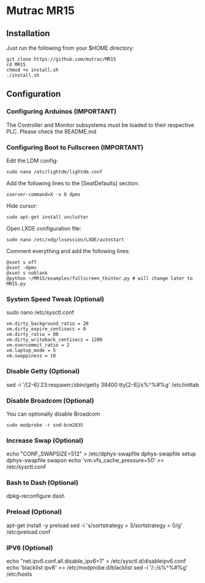 # Mutrac MR15

## Installation
Just run the following from your $HOME directory:

    git clone https://github.com/mutrac/MR15
    cd MR15
    chmod +x install.sh
    ./install.sh
   
## Configuration
### Configuring Arduinos (IMPORTANT)
The Controller and Monitor subsystems must be loaded to their respective PLC.
Please check the README.md

### Configuring Boot to Fullscreen (IMPORTANT)
Edit the LDM config:

    sudo nano /etc/lightdm/lightdm.conf
    
Add the following lines to the [SeatDefaults] section:

    xserver-command=X -s 0 dpms
    
Hide cursor:

    sudo apt-get install unclutter
    
Open LXDE configuration file:

    sudo nano /etc/xdg/lxsession/LXDE/autostart 
    
Comment everything and add the following lines:

    @xset s off
    @xset -dpms
    @xset s noblank
    @python ~/MR15/examples/fullscreen_tkinter.py # will change later to MR15.py
    
### System Speed Tweak (Optional)
sudo nano /etc/sysctl.conf
    
    vm.dirty_background_ratio = 20
    vm.dirty_expire_centisecs = 0
    vm.dirty_ratio = 80
    vm.dirty_writeback_centisecs = 1200
    vm.overcommit_ratio = 2
    vm.laptop_mode = 5
    vm.swappiness = 10

### Disable Getty (Optional)
sed -i '/[2-6]:23:respawn:\/sbin\/getty 38400 tty[2-6]/s%^%#%g' /etc/inittab

### Disable Broadcom (Optional)
You can optionally disable Broadcom

    sudo modprobe -r snd-bcm2835

### Increase Swap (Optional)
echo "CONF_SWAPSIZE=512" > /etc/dphys-swapfile
dphys-swapfile setup
dphys-swapfile swapon
echo 'vm.vfs_cache_pressure=50' >> /etc/sysctl.conf

### Bash to Dash (Optional)
dpkg-reconfigure dash

### Preload (Optional)
apt-get install -y preload
sed -i 's/sortstrategy = 3/sortstrategy = 0/g'  /etc/preload.conf

### IPV6 (Optional)
echo "net.ipv6.conf.all.disable_ipv6=1" > /etc/sysctl.d/disableipv6.conf
echo 'blacklist ipv6' >> /etc/modprobe.d/blacklist
sed -i '/::/s%^%#%g' /etc/hosts
